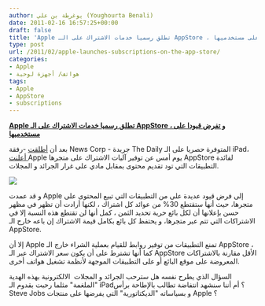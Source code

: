 ```yaml
---
author: يوغرطة بن علي (Youghourta Benali)
date: 2011-02-16 16:57:25+00:00
draft: false
title: 'Apple تطلق رسميا خدمات الاشتراك على الـ AppStore ، و تفرض قيودا على مستخدميها '
type: post
url: /2011/02/apple-launches-subscriptions-on-the-app-store/
categories:
- Apple
- هواتف/ أجهزة لوحية
tags:
- Apple
- AppStore
- subscriptions
---
```


**[Apple تطلق رسميا خدمات الاشتراك على الـ AppStore ، و تفرض قيودا على مستخدميها](Apple,AppStore,subscriptions,,)**


بعد أن [أطلقت](https://www.it-scoop.com/2011/02/the-daily-ipad-newspaper/) -رفقة News Corp - جريدة The Daily المتوفرة حصريا على الـ iPad، [أعلنت ](http://www.apple.com/pr/library/2011/02/15appstore.html)Apple يوم أمس عن توفير آليات الاشتراك على متجرها AppStore لفائدة التطبيقات التي تود تقديم محتوى بمقابل مادي على غرار الجرائد و المجلات.

[![](https://www.it-scoop.com/wp-content/uploads/2010/03/apple-ipad.jpg)
](https://www.it-scoop.com/2011/02/apple-launches-subscriptions-on-the-app-store/)

و قد عمدت Apple إلى فرض قيود عديدة على من التطبيقات التي تبيع المحتوى على متجرها، حيث أنها ستقتطع 30% من عوائد كل اشتراك ، لكنها أرادت أن تظهر في مظهر حسن بإعلانها أن لكل بائع حرية تحديد الثمن ، كمل أنها لن تقتطع هذه النسبة إلا في الاشتراكات التي تتم عبر متجرها، و يحتفظ كل بائع بكامل قيمة الاشتراك إن باعه خارج الـ AppStore.

إلا أن Apple تمنع التطبيقات من توفير روابط للقيام بعملية الشراء خارج الـ AppStore ، كما أنها تشترط على أن يكون سعر الاشتراك عبر الـ AppStore الأقل مقارنة بالاشتراكات المعروضة على موقع البائع أو على التطبيقات الموجهة لأنظمة تشغيل هواتف أخرى.

السؤال الذي يطرح نفسه هل سترحب الجرائد و المجلات  الالكترونية بهذه الهدية "الملغمة" مثلما رحبت بقدوم الـ iPad؟ أم أننا سنشهد انتفاضة تطالب بالإطاحة برأس Steve Jobs و بسياساته "الديكتاتورية" التي يفرضها على منتجات Apple ؟
